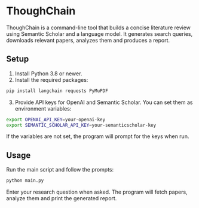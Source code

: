 # ThoughChain

ThoughChain is a command-line tool that builds a concise literature review using Semantic Scholar and a language model. It generates search queries, downloads relevant papers, analyzes them and produces a report.

## Setup

1. Install Python 3.8 or newer.
2. Install the required packages:

```bash
pip install langchain requests PyMuPDF
```

3. Provide API keys for OpenAI and Semantic Scholar. You can set them as environment variables:

```bash
export OPENAI_API_KEY=your-openai-key
export SEMANTIC_SCHOLAR_API_KEY=your-semanticscholar-key
```

If the variables are not set, the program will prompt for the keys when run.

## Usage

Run the main script and follow the prompts:

```bash
python main.py
```

Enter your research question when asked. The program will fetch papers, analyze them and print the generated report.
